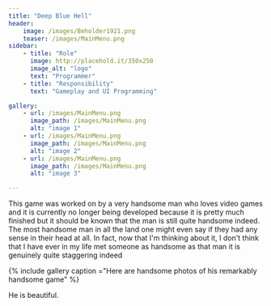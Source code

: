 ```yaml
---
title: "Deep Blue Hell"
header:
    image: /images/Beholder1921.png
    teaser: /images/MainMenu.png
sidebar:
    - title: "Role"
      image: http://placehold.it/350x250
      image_alt: "logo"
      text: "Programmer"
    - title: "Responsibility"
      text: "Gameplay and UI Programming"

gallery:
    - url: /images/MainMenu.png
      image_path: /images/MainMenu.png
      alt: "image 1"
    - url: /images/MainMenu.png
      image_path: /images/MainMenu.png
      alt: "image 2"
    - url: /images/MainMenu.png
      image_path: /images/MainMenu.png
      alt: "image 3"

---
```


This game was worked on by a very handsome man who loves video games and it is currently no longer being developed because it is pretty much finished but it should be known that the man is still quite handsome indeed. The most handsome man in all the land one might even say if they had any sense in their head at all. In fact, now that I'm thinking about it, I don't think that I have ever in my life met someone as handsome as that man it is genuinely quite staggering indeed

{% include gallery caption ="Here are handsome photos of his remarkably handsome game" %}

He is beautiful.